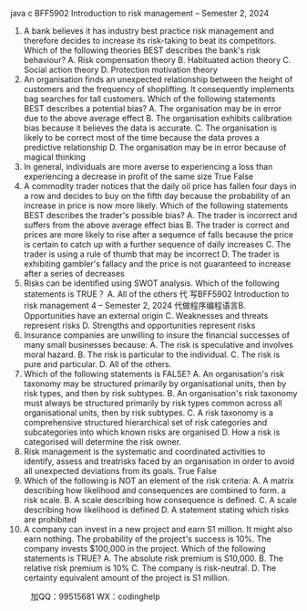 java c
BFF5902
Introduction to risk management – Semester 2, 2024
1. A bank believes it has industry best practice risk management and therefore decides to increase its risk-taking to beat its competitors. Which of the following theories BEST describes the bank's risk behaviour?
A. Risk compensation theory
B. Habituated action theory
C. Social action theory
D. Protection motivation theory
2. An organisation finds an unexpected relationship between the height of customers and the frequency of shoplifting. lt consequently implements bag searches for tall customers.
Which of the following statements BEST describes a potential bias?
A. The organisation may be in error due to the above average effect
B. The organisation exhibits calibration bias because it believes the data is accurate.
C. The organisation is likely to be correct most of the time because the data proves a predictive relationship
D. The organisation may be in error because of magical thinking
3. In general, individuals are more averse to experiencing a loss than experiencing a decrease in profit of the same size
True
False
4. A commodity trader notices that the daily oil price has fallen four days in a row and decides to buy on the fifth day because the probability of an increase in price is now more likely.
Which of the following statements BEST describes the trader's possible bias?
A. The trader is incorrect and suffers from the above average effect bias
B. The trader is correct and prices are more likely to rise after a sequence of falls because the price is certain to catch up with a further sequence of daily increases
C. The trader is using a rule of thumb that may be incorrect
D. The trader is exhibiting gambler's fallacy and the price is not guaranteed to increase after a series of decreases
5. Risks can be identified using SWOT analysis. Which of the following statements is TRUE？
A. All of the others
代 写BFF5902 Introduction to risk management 4 – Semester 2, 2024
代做程序编程语言B. Opportunities have an external origin
C. Weaknesses and threats represent risks
D. Strengths and opportunities represent risks
6. Insurance companies are unwilling to insure the financial successes of many small businesses because:
A. The risk is speculative and involves moral hazard.
B. The risk is particular to the individual.
C. The risk is pure and particular.
D. All of the others.
7. Which of the following statements is FALSE?
A. An organisation's risk taxonomy may be structured primarily by organisational units, then by risk types, and then by risk subtypes.
B. An organisation's risk taxonomy must always be structured primarily by risk types common across all organisational units, then by risk subtypes.
C. A risk taxonomy is a comprehensive structured hierarchical set of risk categories and subcategories into which known risks are organised
D. How a risk is categorised will determine the risk owner.
8. Risk management is the systematic and coordinated activities to identify, assess and treatrisks faced by an organisation in order to avoid all unexpected deviations from its goals.
True
False
9. Which of the following is NOT an element of the risk criteria:
A. A matrix describing how likelihood and consequences are combined to form. a risk scale.
B. A scale describing how consequence is defined.
C. A scale describing how likelihood is defined
D. A statement stating which risks are prohibited
10. A company can invest in a new project and earn S1 million. It might also earn nothing.
The probability of the project's success is 10%. The company invests $100,000 in the project. Which of the following statements is TRUE?
A. The absolute risk premium is S10,000.
B. The relative risk premium is 10%
C. The company is risk-neutral.
D. The certainty equivalent amount of the project is S1 million.







         
加QQ：99515681  WX：codinghelp
